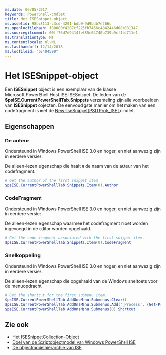 ```yaml
---
ms.date: 06/05/2017
keywords: PowerShell-cmdlet
title: Het ISESnippet-object
ms.assetid: 98bc8113-c3cd-4201-bdb9-9d9bdb7e266c
ms.openlocfilehash: f80080f4207cf226fb7466c4842446d08c081347
ms.sourcegitcommit: 00ff76d7d9414fe585c04740b739b9cf14d711e1
ms.translationtype: MT
ms.contentlocale: nl-NL
ms.lasthandoff: 12/14/2018
ms.locfileid: "53404590"
---
```

# <a name="the-isesnippetobject"></a>Het ISESnippet-object

Een **ISESnippet** object is een exemplaar van de klasse Microsoft.PowerShell.Host.ISE.ISESnippet. De leden van de **$psISE.CurrentPowerShellTab.Snippets** verzameling zijn alle voorbeelden van **ISESnippet** objecten. De eenvoudigste manier om het maken van een codefragment is met de [New-IseSnippet&#91;PSITPro5_ISE&#93; ](https://technet.microsoft.com/library/0a6339a3-2683-4a8e-8929-90ad9a95c3e0) cmdlet.

## <a name="properties"></a>Eigenschappen

### <a name="author"></a>De auteur

Ondersteund in Windows PowerShell ISE 3.0 en hoger, en niet aanwezig zijn in eerdere versies.

De alleen-lezen eigenschap die haalt u de naam van de auteur van het codefragment.

```powershell
# Get the author of the first snippet item
$psISE.CurrentPowerShellTab.Snippets.Item(0).Author
```

### <a name="codefragment"></a>CodeFragment

Ondersteund in Windows PowerShell ISE 3.0 en hoger, en niet aanwezig zijn in eerdere versies.

De alleen-lezen eigenschap waarmee het codefragment moet worden ingevoegd in de editor worden opgehaald.

```powershell
# Get the code fragment associated with the first snippet item.
$psISE.CurrentPowerShellTab.Snippets.Item(0).CodeFragment
```

### <a name="shortcut"></a>Snelkoppeling

Ondersteund in Windows PowerShell ISE 3.0 en hoger, en niet aanwezig zijn in eerdere versies.

De alleen-lezen eigenschap die opgehaald van de Windows sneltoets voor de menuopdracht.

```powershell
# Get the shortcut for the first submenu item.
$psISE.CurrentPowerShellTab.AddOnsMenu.Submenus.Clear()
$psISE.CurrentPowerShellTab.AddOnsMenu.Submenus.Add('_Process', {Get-Process}, 'Alt+P')
$psISE.CurrentPowerShellTab.AddOnsMenu.Submenus[0].Shortcut
```

## <a name="see-also"></a>Zie ook

- [Het ISESnippetCollection-Object](The-ISESnippetCollection-Object.md)
- [Doel van de Scriptobjectmodel van Windows PowerShell ISE](purpose-of-the-windows-powershell-ise-scripting-object-model.md)
- [De objectmodelhiërarchie van ISE](The-ISE-Object-Model-Hierarchy.md)